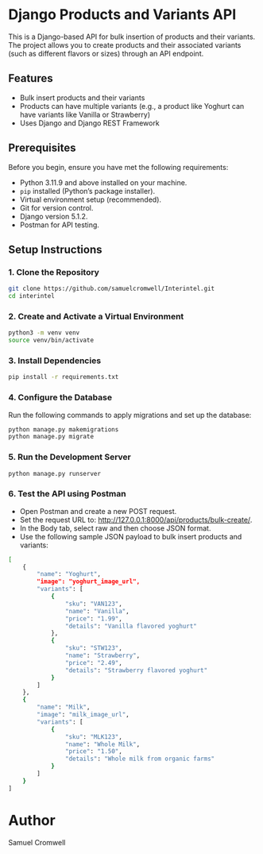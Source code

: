 # Django Products and Variants API

This is a Django-based API for bulk insertion of products and their variants. The project allows you to create products and their associated variants (such as different flavors or sizes) through an API endpoint.

## Features

- Bulk insert products and their variants
- Products can have multiple variants (e.g., a product like Yoghurt can have variants like Vanilla or Strawberry)
- Uses Django and Django REST Framework

## Prerequisites

Before you begin, ensure you have met the following requirements:

- Python 3.11.9 and above installed on your machine.
- `pip` installed (Python’s package installer).
- Virtual environment setup (recommended).
- Git for version control.
- Django version 5.1.2.
- Postman for API testing.


## Setup Instructions

### 1. Clone the Repository

```bash
git clone https://github.com/samuelcromwell/Interintel.git
cd interintel
```

### 2. Create and Activate a Virtual Environment

```bash
python3 -m venv venv
source venv/bin/activate
```

### 3. Install Dependencies

```bash
pip install -r requirements.txt
```

### 4. Configure the Database
Run the following commands to apply migrations and set up the database:

```bash
python manage.py makemigrations
python manage.py migrate
```

### 5. Run the Development Server

```bash
python manage.py runserver
```

### 6. Test the API using Postman
- Open Postman and create a new POST request.
- Set the request URL to: http://127.0.0.1:8000/api/products/bulk-create/.
- In the Body tab, select raw and then choose JSON format.
- Use the following sample JSON payload to bulk insert products and variants:

```bash
[
    {
        "name": "Yoghurt",
        "image": "yoghurt_image_url",
        "variants": [
            {
                "sku": "VAN123",
                "name": "Vanilla",
                "price": "1.99",
                "details": "Vanilla flavored yoghurt"
            },
            {
                "sku": "STW123",
                "name": "Strawberry",
                "price": "2.49",
                "details": "Strawberry flavored yoghurt"
            }
        ]
    },
    {
        "name": "Milk",
        "image": "milk_image_url",
        "variants": [
            {
                "sku": "MLK123",
                "name": "Whole Milk",
                "price": "1.50",
                "details": "Whole milk from organic farms"
            }
        ]
    }
]
```

# Author
Samuel Cromwell